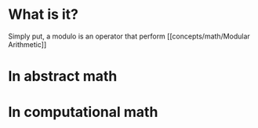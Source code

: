 # What is it?
Simply put, a modulo is an operator that perform [[concepts/math/Modular Arithmetic]]
# In abstract math
# In computational math
